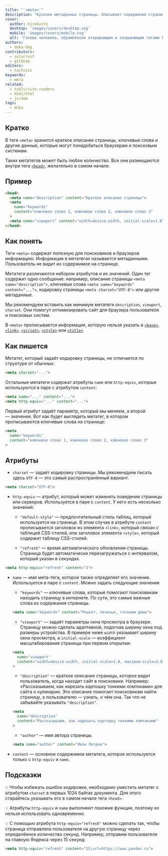```yaml
---
title: "`<meta>`"
description: "Кусочек метаданных страницы. Описывает содержание страницы для браузера, поисковиков и соцсетей."
cover:
  author: kirakusto
  desktop: 'images/covers/desktop.svg'
  mobile: 'images/covers/mobile.svg'
  alt: 'Голова человека, обрамлённая открывающим и закрывающим тегами head. Внутри головы множество тегов meta.'
authors:
  - doka-dog
contributors:
  - solarrust
  - gitkhab
editors:
  - tachisis
keywords:
  - мета
related:
  - tools/site-readers
  - html/html
  - js/dom
tags:
  - doka
---
```


## Кратко

В теге `<meta>` хранится краткое описание страницы, ключевые слова и другие данные, которые могут понадобиться браузерам и поисковым системам.

Таких метатегов может быть любое количество. Все они размещаются внутри тега [`<head>`](/html/head/), желательно в самом начале.

## Пример

```html
<head>
  <meta name="description" content="Краткое описание страницы">
  <meta
    name="keywords"
    content="ключевое слово 1, ключевое слово 2, ключевое слово 3"
  >
  <meta name="viewport" content="width=device-width, initial-scale=1.0">
</head>
```

## Как понять

Теги `<meta>` содержат полезную для поисковиков и браузеров информацию. Информация в метатегах называется метаданными. Пользователь не видит их содержимое на странице.

Метатеги различаются набором атрибутов и их значений. Один тег содержит одно сообщение: например, описание страницы `<meta name="description">`, ключевые слова `<meta name="keywords" content="...">`, кодировку страницы `<meta charset="UTF-8">` или другие метаданные.

Мы рекомендуем вставить как минимум метатеги `description`, `viewport`, `charset`. Они помогут оптимизировать сайт для браузера пользователя и поисковых систем.

В `<meta>` прописывается информация, которую нельзя указать в [`<base>`](/html/base/), [`<link>`](/html/link/), [`<script>`](/html/script/), [`<style>`](/html/style) или [`<title>`](/html/title/).

## Как пишется

Метатег, который задаёт кодировку страницы, не отличается по структуре от обычных:

```html
<meta charset="...">
```

Остальные метатеги содержат атрибуты `name` или `http-equiv`, которые используются в паре с атрибутом `content`:

```html
<meta name="..." content="...">
<meta http-equiv="..." content="...">
```

Первый атрибут задаёт параметр, который мы меняем, а второй — значение. Вот как будет выглядеть метатег, в котором прописываются ключевые слова на странице:

```html
<meta
  name="keywords"
  content="ключевое слово 1, ключевое слово 2, ключевое слово 3"
>
```

## Атрибуты

- `charset` — задаёт кодировку страницы. Мы рекомендуем писать здесь `UTF-8` — это самый распространённый вариант.

```html
<meta charset="UTF-8">
```

- `http-equiv` — атрибут, который может изменять поведение страницы или серверов. Используется в паре с `content`. У него есть несколько значений:

  - `"default-style"` — предпочтительный стиль таблиц, который используется на странице. В этом случае в атрибуте `content` прописывается заголовок из элемента `<link>`, который связан с таблицей CSS-стилей, или заголовок элемента `<style>`, который содержит таблицу CSS-стилей.

  - `"refresh"` — время автоматического обновления страницы. Страница будет автоматически перезагружаться с интервалом, который указан в секундах.

```html
<meta http-equiv="refresh" content="3">
```

- `name` — имя мета-тега, которое также определяет его значение. Используется в паре с `content`. Можно задать следующие значения:
  - `"keywords"` — ключевые слова, которые помогают поисковикам находить страницу в интернете. По сути, это самые важные слова из содержания страницы.

  ```html
  <meta name="keywords" content="Рецепт, печенье, готовим дома">
  ```

  - `"viewport"` — задаёт параметры окна просмотра в браузере. Страницу можно сделать адаптивной, подогнав ширину окна под размеры устройства. В примере ниже `width` указывает ширину окна просмотра, а `initial-scale` — коэффициент масштабирования страницы при первом открытии:

  ```html
  <meta
    name="viewport"
    content="width=device-width, initial-scale=1.0, maximum-scale=2.0, user-scalable=yes"
  >
  ```

  - `"description"` — краткое описание страницы, которое видит пользователь, когда находит сайт в поисковике. Например: «Рассказываем, как нарезать картошку тонкими ломтиками» для сайта о кулинарии. Это описание помогает поисковикам найти страницу, а пользователю — узнать, о чём она. Так что не забывайте указывать `"description"`.

  ```html
  <meta
    name="description"
    content="Рассказываем, как нарезать картошку тонкими ломтиками"
  >
  ```

  - `"author"` — имя автора страницы.

  ```html
  <meta name="author" content="Иван Петров">
  ```

- `content` — основное содержимое метатега, которое используется только с `http-equiv` и `name`.

## Подсказки

💡 Чтобы избежать ошибок кодировки, необходимо уместить метатег с атрибутом `charset` в первых 1024 байтах документа. Для этого старайтесь указывать его в самом начале тега `<head>`.

💡 Атрибуты `http-equiv` и `name` выполняют похожие функции, поэтому их нельзя использовать одновременно.

💡 С помощью атрибута `http-equiv="refresh"` можно сделать так, чтобы страница отправляла пользователя на другую страницу через определённое количество секунд. Например, отправим пользователя на главную Яндекса через 15 секунд:

```html
<meta http-equiv="refresh" content="15;url=https://www.yandex.ru">
```
